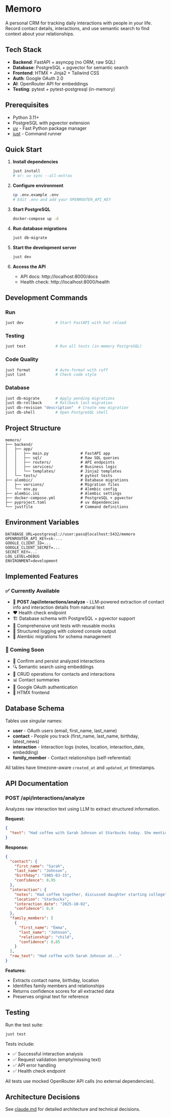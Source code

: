 # Memoro

A personal CRM for tracking daily interactions with people in your life. Record contact details, interactions, and use semantic search to find context about your relationships.

## Tech Stack

- **Backend**: FastAPI + asyncpg (no ORM, raw SQL)
- **Database**: PostgreSQL + pgvector for semantic search
- **Frontend**: HTMX + Jinja2 + Tailwind CSS
- **Auth**: Google OAuth 2.0
- **AI**: OpenRouter API for embeddings
- **Testing**: pytest + pytest-postgresql (in-memory)

## Prerequisites

- Python 3.11+
- PostgreSQL with pgvector extension
- [uv](https://github.com/astral-sh/uv) - Fast Python package manager
- [just](https://github.com/casey/just) - Command runner

## Quick Start

1. **Install dependencies**
   ```bash
   just install
   # or: uv sync --all-extras
   ```

2. **Configure environment**
   ```bash
   cp .env.example .env
   # Edit .env and add your OPENROUTER_API_KEY
   ```

3. **Start PostgreSQL**
   ```bash
   docker-compose up -d
   ```

4. **Run database migrations**
   ```bash
   just db-migrate
   ```

5. **Start the development server**
   ```bash
   just dev
   ```

6. **Access the API**
   - API docs: http://localhost:8000/docs
   - Health check: http://localhost:8000/health

## Development Commands

### Run
```bash
just dev              # Start FastAPI with hot reload
```

### Testing
```bash
just test             # Run all tests (in-memory PostgreSQL)
```

### Code Quality
```bash
just format           # Auto-format with ruff
just lint             # Check code style
```

### Database
```bash
just db-migrate       # Apply pending migrations
just db-rollback      # Rollback last migration
just db-revision "description"  # Create new migration
just db-shell         # Open PostgreSQL shell
```

## Project Structure

```
memoro/
├── backend/
│   ├── app/
│   │   ├── main.py              # FastAPI app
│   │   ├── sql/                 # Raw SQL queries
│   │   ├── routers/             # API endpoints
│   │   ├── services/            # Business logic
│   │   └── templates/           # Jinja2 templates
│   └── tests/                   # pytest tests
├── alembic/                     # Database migrations
│   ├── versions/                # Migration files
│   └── env.py                   # Alembic config
├── alembic.ini                  # Alembic settings
├── docker-compose.yml           # PostgreSQL + pgvector
├── pyproject.toml               # uv dependencies
└── justfile                     # Command definitions
```

## Environment Variables

```env
DATABASE_URL=postgresql://user:pass@localhost:5432/memoro
OPENROUTER_API_KEY=sk-...
GOOGLE_CLIENT_ID=...
GOOGLE_CLIENT_SECRET=...
SECRET_KEY=...
LOG_LEVEL=DEBUG
ENVIRONMENT=development
```

## Implemented Features

### ✅ Currently Available
- 🤖 **POST /api/interactions/analyze** - LLM-powered extraction of contact info and interaction details from natural text
- ❤️ Health check endpoint
- 🏗️ Database schema with PostgreSQL + pgvector support
- 🧪 Comprehensive unit tests with reusable mocks
- 📝 Structured logging with colored console output
- 🔄 Alembic migrations for schema management

### 🚧 Coming Soon
- 📝 Confirm and persist analyzed interactions
- 🔍 Semantic search using embeddings
- 👥 CRUD operations for contacts and interactions
- 📊 Contact summaries
- 🔐 Google OAuth authentication
- 🎨 HTMX frontend

## Database Schema

Tables use singular names:
- **user** - OAuth users (email, first_name, last_name)
- **contact** - People you track (first_name, last_name, birthday, latest_news)
- **interaction** - Interaction logs (notes, location, interaction_date, embedding)
- **family_member** - Contact relationships (self-referential)

All tables have timezone-aware `created_at` and `updated_at` timestamps.

## API Documentation

### POST /api/interactions/analyze

Analyzes raw interaction text using LLM to extract structured information.

**Request:**
```json
{
  "text": "Had coffee with Sarah Johnson at Starbucks today. She mentioned her birthday is March 15th and her daughter Emma just started college."
}
```

**Response:**
```json
{
  "contact": {
    "first_name": "Sarah",
    "last_name": "Johnson",
    "birthday": "1985-03-15",
    "confidence": 0.95
  },
  "interaction": {
    "notes": "Had coffee together, discussed daughter starting college",
    "location": "Starbucks",
    "interaction_date": "2025-10-02",
    "confidence": 0.9
  },
  "family_members": [
    {
      "first_name": "Emma",
      "last_name": "Johnson",
      "relationship": "child",
      "confidence": 0.85
    }
  ],
  "raw_text": "Had coffee with Sarah Johnson at..."
}
```

**Features:**
- Extracts contact name, birthday, location
- Identifies family members and relationships
- Returns confidence scores for all extracted data
- Preserves original text for reference

## Testing

Run the test suite:
```bash
just test
```

Tests include:
- ✅ Successful interaction analysis
- ✅ Request validation (empty/missing text)
- ✅ API error handling
- ✅ Health check endpoint

All tests use mocked OpenRouter API calls (no external dependencies).

## Architecture Decisions

See [claude.md](./claude.md) for detailed architecture and technical decisions.
